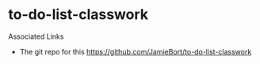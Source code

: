 # to-do-list-classwork

Associated Links
* The git repo for this
https://github.com/JamieBort/to-do-list-classwork